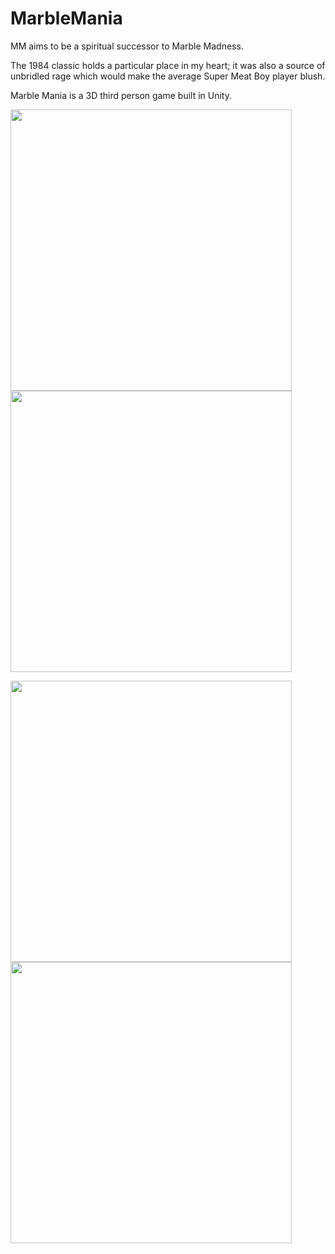 # MarbleMania

MM aims to be a spiritual successor to Marble Madness.

The 1984 classic holds a particular place in my heart; it was also a source of unbridled rage which would make the average Super Meat Boy player blush.

Marble Mania is a 3D third person game built in Unity.

<img src="https://user-images.githubusercontent.com/11778864/155048472-3447fc73-da5d-48c0-86c8-de1ce1deff7a.png" width="450"> <img src="https://user-images.githubusercontent.com/11778864/155048470-cfe21e08-6165-4d19-a2d3-fd3b3d17c738.png" width="450">

<img src="https://user-images.githubusercontent.com/11778864/155138845-d92d1f0e-019f-478b-a842-36184da4bec4.png" width="450"> <img src="https://user-images.githubusercontent.com/11778864/155048481-8f4c4b6c-3a5a-467a-bf04-e4a27b5df3ae.png" width="450">
